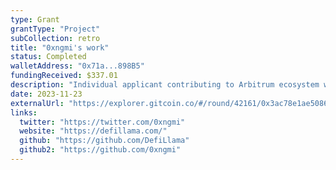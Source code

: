 ```yaml
---
type: Grant
grantType: "Project"
subCollection: retro
title: "0xngmi's work"
status: Completed
walletAddress: "0x71a...898B5"
fundingReceived: $337.01
description: "Individual applicant contributing to Arbitrum ecosystem with projects like airdrop site, API, and defi metrics tracking."
date: 2023-11-23
externalUrl: "https://explorer.gitcoin.co/#/round/42161/0x3ac78e1ae5086904d53b41c747188216789f59a7/0x3ac78e1ae5086904d53b41c747188216789f59a7-43"
links:
  twitter: "https://twitter.com/0xngmi"
  website: "https://defillama.com/"
  github: "https://github.com/DefiLlama"
  github2: "https://github.com/0xngmi"
---
```

